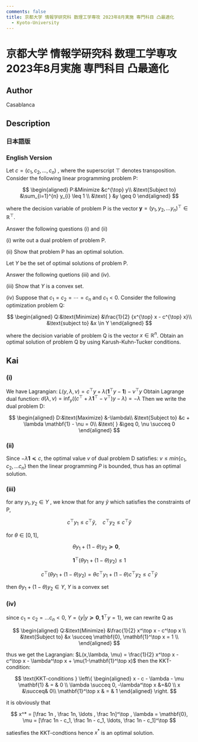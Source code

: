 ```yaml
---
comments: false
title: 京都大学 情報学研究科 数理工学専攻 2023年8月実施 専門科目 凸最適化
  - Kyoto-University
---
```

# 京都大学 情報学研究科 数理工学専攻 2023年8月実施 専門科目 凸最適化

## **Author**
Casablanca

## **Description**
### 日本語版

### English Version
Let $c=(c_1,c_2, \ldots , c_n)$ , where the superscript $\top$ denotes transposition.
Consider the following linear programming problem P:

$$
\begin{aligned}
P:&Minimize &c^{\top} y\\
&\text{Subject to} &\sum_{i=1}^{n} y_{i} \leq 1 \\
&\text{ } &y \geq 0
\end{aligned}
$$

where the decision variable of problem P is the vector $\boldsymbol{y} = (y_1, y_2, \ldots y_n)^\top \in \mathbb{R}^\top$.

Answer the following questions (i) and (ii)

(i) write out a dual problem of problem P.

(ii) Show that problem P has an optimal solution.

Let $Y$ be the set of optimal solutions of problem P.

Answer the following quetions (iii) and (iv).

(iii) Show that $Y$ is a convex set.

(iv) Suppose that $c_{1} = c_2 = \cdots = c_n$ and $c_1 < 0$.
Consider the following optimization problem Q:

$$
\begin{aligned}
Q:&\text{Minimize} &\frac{1}{2} {x^{\top} x - c^{\top} x}\\
&\text{subject to} &x \in Y
\end{aligned}
$$

where the decision variable of problem Q is the vector $x \in \mathbb{R}^n$.
Obtain an optimal solution of problem Q by using Karush-Kuhn-Tucker conditions.


## **Kai**
### (i)
We have Lagrangian: $L(y,\lambda,\nu) = c^\top y + \lambda (\mathbf{1}^\top y - \mathbf{1} ) - \nu^\top y$
Obtain Lagrange dual function: $d(\lambda, \nu) = \inf_{y} ((c^\top + \lambda \mathbf{1}^\top - \nu^\top)y - \lambda) = - \lambda$
Then we write the  dual problem D:

$$ 
\begin{aligned}
D:&\text{Maximize} &-\lambda\\
&\text{Subject to} &c + \lambda \mathbf{1} - \nu = 0\\
&\text{ } &\geq 0, \nu \succeq 0
\end{aligned}
$$


### (ii)
Since $-\lambda \mathbf{1} \preceq c$, the optimal value $v$ of dual problem D satisfies: $v \leq min\{ c_1, c_2, \ldots c_n \}$
then the linear programming $P$ is bounded, thus has an optimal solution.

### (iii)
for any  $y_1,y_2 \in Y$  , we know that for any $\widetilde{y}$ which satisfies the constraints of P,

$$
c^\top y_1 \leq c^\top \widetilde{y}, \quad c^\top y_2 \leq c^\top \widetilde{y}
$$

for $\theta \in [0,1]$,

$$
\theta y_1 + (1 - \theta) y_2 \succeq \mathbf{0}, \quad
$$

$$
\mathbf{1}^\top (\theta y_1 + (1-\theta) y_2) \leq 1$$

$$
c^\top (\theta y_1 + (1-\theta)y_2) = \theta c^\top y_1 + (1-\theta)c^\top y_2 \leq c^\top \widetilde{y}
$$

then $\theta y_1 + (1-\theta)y_2 \in Y$, $Y$ is a convex set

### (iv)
since $c_1 = c_2 = \ldots c_n < 0$, $Y = \{ y | y \succeq \mathbf{0}, \mathbf{1}^\top y = 1 \}$, we can rewrite Q as 

$$
\begin{aligned}
Q:&\text{Minimize} &\frac{1}{2} x^\top x - c^\top x \\
&\text{Subject to} &x \succeq \mathbf{0}, \mathbf{1}^\top x = 1 \\
\end{aligned}
$$

thus we get the Lagrangian: $L(x,\lambda, \mu) = \frac{1}{2} x^\top x - c^\top x - \lambda^\top x + \mu(1-\mathbf{1}^\top x)$
then the KKT-condition:

$$
\text{KKT-conditions } \left\{
\begin{aligned}
x - c - \lambda - \mu \mathbf{1} & = & 0 \\
\lambda  \succeq  0, -\lambda^\top x &=&0 \\
x &\succeq& 0\\
\mathbf{1}^\top x & = & 1
\end{aligned}
\right.
$$

it is obviously that

$$
x^* = [\frac 1n , \frac 1n, \ldots , \frac 1n]^\top , \lambda = \mathbf{0}, \mu = [\frac 1n - c_1, \frac 1n - c_1, \ldots, \frac 1n - c_1]^\top
$$

satiesfies the KKT-condtions
hence $x^*$ is an optimal solution.
